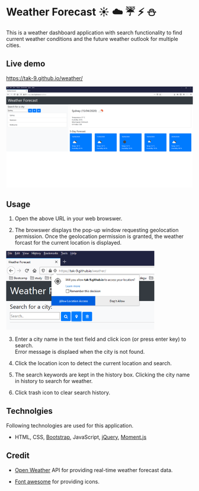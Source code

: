 # Weather Forecast :sunny: :cloud: :umbrella: :zap: :snowman:
This is a weather dashboard application with search functionality to find current weather conditions and the future weather outlook for multiple cities.

## Live demo
https://tak-9.github.io/weather/


<img src="./readme/screencapture.png" width="850px">


## Usage
1. Open the above URL in your web browswer. 

2. The browswer displays the pop-up window requesting geolocation permission. 
Once the geolocation permission is granted, the weather forcast for the current location is displayed.
<img src="./readme/geolocation.png" width="400px">

3. Enter a city name in the text field and click icon (or press enter key) to search.  
   Error message is displaed when the city is not found.

4. Click the location icon to detect the current location and search. 

5. The search keywords are kept in the history box. Clicking the city name in history to search for weather. 

6. Click trash icon to clear search history.

## Technolgies
Following technologies are used for this application.

* HTML, CSS, [Bootstrap](https://getbootstrap.com/), JavaScript, [jQuery](https://jquery.com/), [Moment.js](https://momentjs.com/)


## Credit 
* [Open Weather](https://openweathermap.org/api) API for providing real-time weather forecast data.

* [Font awesome](https://fontawesome.com/) for providing icons.
